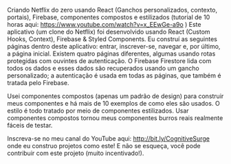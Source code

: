 Criando Netflix do zero usando React (Ganchos personalizados, contexto, portais), Firebase, componentes compostos e estilizados (tutorial de 10 horas aqui: https://www.youtube.com/watch?v=x_EEwGe-a9o )
Este aplicativo (um clone do Netflix) foi desenvolvido usando React (Custom Hooks, Context), Firebase & Styled Components. Eu construí as seguintes páginas dentro deste aplicativo: entrar, inscrever-se, navegar e, por último, a página inicial. Existem quatro páginas diferentes, algumas usando rotas protegidas com ouvintes de autenticação. O Firebase Firestore lida com todos os dados e esses dados são recuperados usando um gancho personalizado; a autenticação é usada em todas as páginas, que também é tratada pelo Firebase.

Usei componentes compostos (apenas um padrão de design) para construir meus componentes e há mais de 10 exemplos de como eles são usados. O estilo é todo tratado por meio de componentes estilizados. Usar componentes compostos tornou meus componentes burros reais realmente fáceis de testar.

Inscreva-se no meu canal do YouTube aqui: http://bit.ly/CognitiveSurge onde eu construo projetos como este! E não se esqueça, você pode contribuir com este projeto (muito incentivado!).
